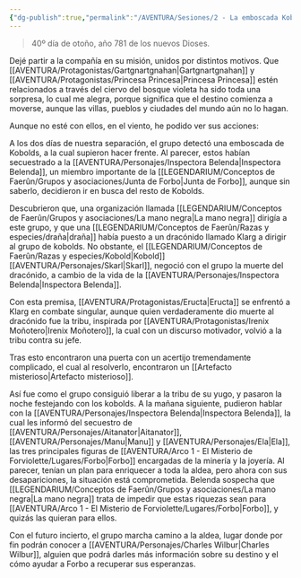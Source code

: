 ```yaml
---
{"dg-publish":true,"permalink":"/AVENTURA/Sesiones/2 - La emboscada Kobold/"}
---
```


> 40º día de otoño, año 781 de los nuevos Dioses.

Dejé partir a la compañía en su misión, unidos por distintos motivos. Que [[AVENTURA/Protagonistas/Gartgnartgnahan\|Gartgnartgnahan]] y [[AVENTURA/Protagonistas/Princesa Princesa\|Princesa Princesa]] estén relacionados a través del ciervo del bosque violeta ha sido toda una sorpresa, lo cual me alegra, porque significa que el destino comienza a moverse, aunque las villas, pueblos y ciudades del mundo aún no lo hagan.

Aunque no esté con ellos, en el viento, he podido ver sus acciones:

A los dos días de nuestra separación, el grupo detectó una emboscada de Kobolds, a la cual supieron hacer frente. Al parecer, estos habían secuestrado a la [[AVENTURA/Personajes/Inspectora Belenda\|Inspectora Belenda]], un miembro importante de la [[LEGENDARIUM/Conceptos de Faerûn/Grupos y asociaciones/Junta de Forbo\|Junta de Forbo]], aunque sin saberlo, decidieron ir en busca del resto de Kobolds.

Descubrieron que, una organización llamada [[LEGENDARIUM/Conceptos de Faerûn/Grupos y asociaciones/La mano negra\|La mano negra]] dirigía a este grupo, y que una [[LEGENDARIUM/Conceptos de Faerûn/Razas y especies/draña\|draña]] había puesto a un dracónido llamado Klarg a dirigir al grupo de kobolds. No obstante, el [[LEGENDARIUM/Conceptos de Faerûn/Razas y especies/Kobold\|Kobold]] [[AVENTURA/Personajes/Skarl\|Skarl]], negoció con el grupo la muerte del dracónido, a cambio de la vida de la [[AVENTURA/Personajes/Inspectora Belenda\|Inspectora Belenda]].

Con esta premisa, [[AVENTURA/Protagonistas/Eructa\|Eructa]] se enfrentó a Klarg en combate singular, aunque quien verdaderamente dio muerte al dracónido fue la tribu, inspirada por [[AVENTURA/Protagonistas/Irenix Moñotero\|Irenix Moñotero]], la cual con un discurso motivador, volvió a la tribu contra su jefe.

Tras esto encontraron una puerta con un acertijo tremendamente complicado, el cual al resolverlo, encontraron un [[Artefacto misterioso\|Artefacto misterioso]].

Así fue como el grupo consiguió liberar a la tribu de su yugo, y pasaron la noche festejando con los kobolds. A la mañana siguiente, pudieron hablar con la [[AVENTURA/Personajes/Inspectora Belenda\|Inspectora Belenda]], la cual les informó del secuestro de [[AVENTURA/Personajes/Aitanator\|Aitanator]], [[AVENTURA/Personajes/Manu\|Manu]] y [[AVENTURA/Personajes/Ela\|Ela]], las tres principales figuras de [[AVENTURA/Arco 1 -  El Misterio de Forviolette/Lugares/Forbo\|Forbo]] encargadas de la minería y la joyería. Al parecer, tenían un plan para enriquecer a toda la aldea, pero ahora con sus desapariciones, la situación está comprometida. Belenda sospecha que [[LEGENDARIUM/Conceptos de Faerûn/Grupos y asociaciones/La mano negra\|La mano negra]] trata de impedir que estas riquezas sean para [[AVENTURA/Arco 1 -  El Misterio de Forviolette/Lugares/Forbo\|Forbo]], y quizás las quieran para ellos.

Con el futuro incierto, el grupo marcha camino a la aldea, lugar donde por fin podrán conocer a [[AVENTURA/Personajes/Charles Wilbur\|Charles Wilbur]], alguien que podrá darles más información sobre su destino y el cómo ayudar a Forbo a recuperar sus esperanzas.